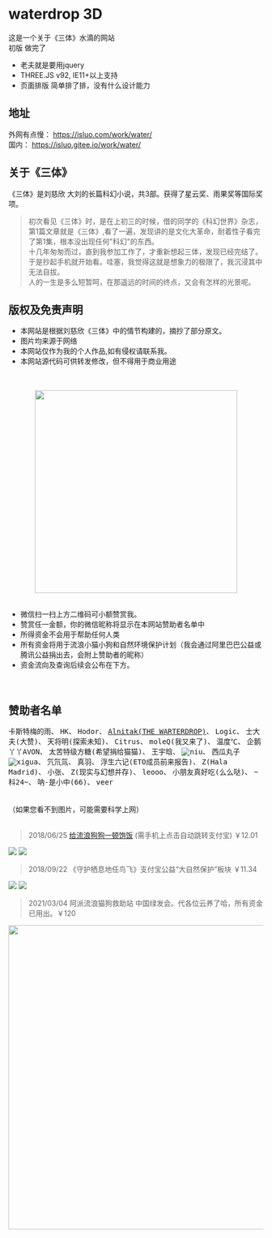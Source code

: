 # waterdrop 3D

这是一个关于《三体》水滴的网站<br/>
初版 做完了

* 老夫就是要用jquery
* THREE.JS v92, IE11+以上支持
* 页面排版 简单排了排，没有什么设计能力

## 地址
外网有点慢： https://isluo.com/work/water/
<br/>国内： https://isluo.gitee.io/work/water/

## 关于《三体》
《三体》是刘慈欣 大刘的长篇科幻小说，共3部。获得了星云奖、雨果奖等国际奖项。

> 初次看见《三体》时，是在上初三的时候，借的同学的《科幻世界》杂志，第1篇文章就是《三体》,看了一遍，发现讲的是文化大革命，耐着性子看完了第1集，根本没出现任何"科幻"的东西。<br/>
> 十几年匆匆而过，直到我参加工作了，才重新想起三体，发现已经完结了。于是抄起手机就开始看。哇塞，我觉得这就是想象力的极限了，我沉浸其中无法自拔。<br/>
> 人的一生是多么短暂呵，在那遥远的时间的终点，又会有怎样的光景呢。

## 版权及免责声明
* 本网站是根据刘慈欣《三体》中的情节构建的，摘抄了部分原文。<br/>
* 图片均来源于网络<br/>
* 本网站仅作为我的个人作品,如有侵权请联系我。<br/>
* 本网站源代码可供转发修改，但不得用于商业用途
<br/>
<br/>
<div align=center>
<img src="libs/imgs/up.jpg" width="400" />
</div>
<br/>

* 微信扫一扫上方二维码可小额赞赏我。
* 赞赏任一金额，你的微信昵称将显示在本网站赞助者名单中
* 所得资金不会用于帮助任何人类
* 所有资金将用于流浪小猫小狗和自然环境保护计划（我会通过阿里巴巴公益或腾讯公益捐出去，会附上赞助者的昵称）
* 资金流向及查询后续会公布在下方。
<br/><br/><br/>
## 赞助者名单
<kbd>卡斯特梅的雨</kbd>、
<kbd>HK</kbd>、
<kbd>Hodor</kbd>、
<kbd><a href="http://www.sci-fifans.net" target="_blank" rel="noopener">Alnitak(THE WARTERDROP)</a></kbd>、
<kbd>Logic</kbd>、
<kbd>士大夫(大赞)</kbd>、
<kbd>天将明(探索未知)</kbd>、
<kbd>Citrus</kbd>、
<kbd>moleQ(我又来了)</kbd>、
<kbd>温度℃</kbd>、
<kbd>企鹅丫丫AVON</kbd>、
<kbd>太苦特级方糖(希望捐给猫猫)</kbd>、
<kbd>王宇晗</kbd>、
<kbd>![niu](/assets/niu.png)</kbd>、
<kbd>西瓜丸子![xigua](/assets/xigua.png)</kbd>、
<kbd>氕氘氚</kbd>、
<kbd>真羽</kbd>、
<kbd>浮生六记(ETO成员前来报告)</kbd>、
<kbd>Z(Hala Madrid)</kbd>、
<kbd>小张</kbd>、
<kbd>Z(现实与幻想并存)</kbd>、
<kbd>leooo</kbd>、
<kbd>小朋友真好吃(么么哒)</kbd>、
<kbd>\~科24\~</kbd>、
<kbd>呐-是小中(66)</kbd>、
<kbd>veer</kbd>
<br/><br/><br/>
（如果您看不到图片，可能需要科学上网）<br/><br/>
> 2018/06/25 <a href="https://ds.alipay.com/?scheme=alipays%3A%2F%2Fplatformapi%2Fstartapp%3FappId%3D10000009%26url%3D%252Fwww%252Ffeedback.htm%253FdonateId%253D2017082413435248543%2526__from__%253Dshare" target="_blank">给流浪狗狗一顿饱饭</a> (需手机上点击自动跳转支付宝) ￥12.01

<img src="assets/b.jpg" />  <img src="assets/c.jpg" />

> 2018/09/22 《守护栖息地任鸟飞》支付宝公益“大自然保护”板块 ￥11.34

<img src="assets/2-1.png" />  <img src="assets/2-0.png" />

> 2021/03/04 阿派流浪猫狗救助站 中国绿发会。代各位云养了哈，所有资金已用出。￥120

<img src="assets/d.jpg" width="600"/>

